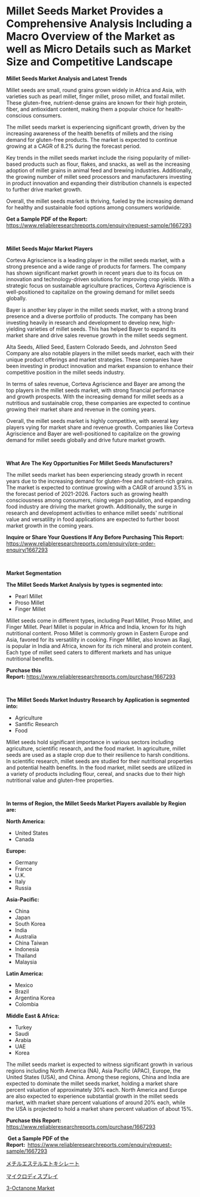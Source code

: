 <p><h1>Millet Seeds Market Provides a Comprehensive Analysis Including a Macro Overview of the Market as well as Micro Details such as Market Size and Competitive Landscape</h1></p><p><strong>Millet Seeds Market Analysis and Latest Trends</strong></p>
<p><p>Millet seeds are small, round grains grown widely in Africa and Asia, with varieties such as pearl millet, finger millet, proso millet, and foxtail millet. These gluten-free, nutrient-dense grains are known for their high protein, fiber, and antioxidant content, making them a popular choice for health-conscious consumers.</p><p>The millet seeds market is experiencing significant growth, driven by the increasing awareness of the health benefits of millets and the rising demand for gluten-free products. The market is expected to continue growing at a CAGR of 8.2% during the forecast period.</p><p>Key trends in the millet seeds market include the rising popularity of millet-based products such as flour, flakes, and snacks, as well as the increasing adoption of millet grains in animal feed and brewing industries. Additionally, the growing number of millet seed processors and manufacturers investing in product innovation and expanding their distribution channels is expected to further drive market growth.</p><p>Overall, the millet seeds market is thriving, fueled by the increasing demand for healthy and sustainable food options among consumers worldwide.</p></p>
<p><strong>Get a Sample PDF of the Report:&nbsp;</strong> <a href="https://www.reliableresearchreports.com/enquiry/request-sample/1667293">https://www.reliableresearchreports.com/enquiry/request-sample/1667293</a></p>
<p>&nbsp;</p>
<p><strong>Millet Seeds Major Market Players</strong></p>
<p><p>Corteva Agriscience is a leading player in the millet seeds market, with a strong presence and a wide range of products for farmers. The company has shown significant market growth in recent years due to its focus on innovation and technology-driven solutions for improving crop yields. With a strategic focus on sustainable agriculture practices, Corteva Agriscience is well-positioned to capitalize on the growing demand for millet seeds globally.</p><p>Bayer is another key player in the millet seeds market, with a strong brand presence and a diverse portfolio of products. The company has been investing heavily in research and development to develop new, high-yielding varieties of millet seeds. This has helped Bayer to expand its market share and drive sales revenue growth in the millet seeds segment.</p><p>Alta Seeds, Allied Seed, Eastern Colorado Seeds, and Johnston Seed Company are also notable players in the millet seeds market, each with their unique product offerings and market strategies. These companies have been investing in product innovation and market expansion to enhance their competitive position in the millet seeds industry.</p><p>In terms of sales revenue, Corteva Agriscience and Bayer are among the top players in the millet seeds market, with strong financial performance and growth prospects. With the increasing demand for millet seeds as a nutritious and sustainable crop, these companies are expected to continue growing their market share and revenue in the coming years.</p><p>Overall, the millet seeds market is highly competitive, with several key players vying for market share and revenue growth. Companies like Corteva Agriscience and Bayer are well-positioned to capitalize on the growing demand for millet seeds globally and drive future market growth.</p></p>
<p>&nbsp;</p>
<p><strong>What Are The Key Opportunities For Millet Seeds Manufacturers?</strong></p>
<p><p>The millet seeds market has been experiencing steady growth in recent years due to the increasing demand for gluten-free and nutrient-rich grains. The market is expected to continue growing with a CAGR of around 3.5% in the forecast period of 2021-2026. Factors such as growing health consciousness among consumers, rising vegan population, and expanding food industry are driving the market growth. Additionally, the surge in research and development activities to enhance millet seeds' nutritional value and versatility in food applications are expected to further boost market growth in the coming years.</p></p>
<p><strong>Inquire or Share Your Questions If Any Before Purchasing This Report:</strong> <a href="https://www.reliableresearchreports.com/enquiry/pre-order-enquiry/1667293">https://www.reliableresearchreports.com/enquiry/pre-order-enquiry/1667293</a></p>
<p>&nbsp;</p>
<p><strong>Market Segmentation</strong></p>
<p><strong>The Millet Seeds Market Analysis by types is segmented into:</strong></p>
<p><ul><li>Pearl Millet</li><li>Proso Millet</li><li>Finger Millet</li></ul></p>
<p><p>Millet seeds come in different types, including Pearl Millet, Proso Millet, and Finger Millet. Pearl Millet is popular in Africa and India, known for its high nutritional content. Proso Millet is commonly grown in Eastern Europe and Asia, favored for its versatility in cooking. Finger Millet, also known as Ragi, is popular in India and Africa, known for its rich mineral and protein content. Each type of millet seed caters to different markets and has unique nutritional benefits.</p></p>
<p><strong>Purchase this Report:&nbsp;</strong><a href="https://www.reliableresearchreports.com/purchase/1667293">https://www.reliableresearchreports.com/purchase/1667293</a></p>
<p>&nbsp;</p>
<p><strong>The Millet Seeds Market Industry Research by Application is segmented into:</strong></p>
<p><ul><li>Agriculture</li><li>Santific Research</li><li>Food</li></ul></p>
<p><p>Millet seeds hold significant importance in various sectors including agriculture, scientific research, and the food market. In agriculture, millet seeds are used as a staple crop due to their resilience to harsh conditions. In scientific research, millet seeds are studied for their nutritional properties and potential health benefits. In the food market, millet seeds are utilized in a variety of products including flour, cereal, and snacks due to their high nutritional value and gluten-free properties.</p></p>
<p>&nbsp;</p>
<p><strong>In terms of Region, the Millet Seeds Market Players available by Region are:</strong></p>
<p>
    <p> <strong> North America: </strong>
        <ul>
            <li>United States</li>
            <li>Canada</li>
        </ul>
        </p> 
    <p> <strong> Europe: </strong>
        <ul>
            <li>Germany</li>
            <li>France</li>
            <li>U.K.</li>
            <li>Italy</li>
            <li>Russia</li>
        </ul>
        </p> 
    <p> <strong> Asia-Pacific: </strong>
        <ul>
            <li>China</li>
            <li>Japan</li>
            <li>South Korea</li>
            <li>India</li>
            <li>Australia</li>
            <li>China Taiwan</li>
            <li>Indonesia</li>
            <li>Thailand</li>
            <li>Malaysia</li>
        </ul>
        </p> 
    <p> <strong> Latin America: </strong>
        <ul>
            <li>Mexico</li>
            <li>Brazil</li>
            <li>Argentina Korea</li>
            <li>Colombia</li>
        </ul>
        </p> 
    <p> <strong> Middle East & Africa: </strong>
        <ul>
            <li>Turkey</li>
            <li>Saudi</li>
            <li>Arabia</li>
            <li>UAE</li>
            <li>Korea</li>
        </ul>
    </p>
    </p>
<p><p>The millet seeds market is expected to witness significant growth in various regions including North America (NA), Asia Pacific (APAC), Europe, the United States (USA), and China. Among these regions, China and India are expected to dominate the millet seeds market, holding a market share percent valuation of approximately 30% each. North America and Europe are also expected to experience substantial growth in the millet seeds market, with market share percent valuations of around 20% each, while the USA is projected to hold a market share percent valuation of about 15%.</p></p>
<p><strong>Purchase this Report: </strong><a href="https://www.reliableresearchreports.com/purchase/1667293">https://www.reliableresearchreports.com/purchase/1667293</a></p>
<p>&nbsp;<strong>Get a Sample PDF of the Report:&nbsp;&nbsp;</strong><a href="https://www.reliableresearchreports.com/enquiry/request-sample/1667293">https://www.reliableresearchreports.com/enquiry/request-sample/1667293</a></p>
<p><strong></strong></p>
<p><p><a href="https://medium.com/@evanmedhurst2023/%E3%83%A1%E3%83%81%E3%83%AB%E3%82%A8%E3%82%B9%E3%83%86%E3%83%AB%E3%82%A8%E3%83%88%E3%82%AD%E3%82%B7%E3%83%AC%E3%83%BC%E3%83%88%E5%B8%82%E5%A0%B4-%E5%B8%82%E5%A0%B4cagr-%E5%B8%82%E5%A0%B4%E5%8B%95%E5%90%91-%E6%88%90%E9%95%B7%E6%88%A6%E7%95%A5%E3%81%AB%E9%96%A2%E3%81%99%E3%82%8B%E6%B4%9E%E5%AF%9F-e2a03aa73f85">メチルエステルエトキシレート</a></p><p><a href="https://medium.com/@evanmedhurst2023/2024%E5%B9%B4%E3%81%8B%E3%82%892031%E5%B9%B4%E3%81%BE%E3%81%A7%E3%81%AE%E6%9C%9F%E9%96%93%E3%81%AB%E4%BA%88%E6%B8%AC%E3%81%95%E3%82%8C%E3%82%8B%E3%83%9E%E3%82%A4%E3%82%AF%E3%83%AD%E3%83%87%E3%82%A3%E3%82%B9%E3%83%97%E3%83%AC%E3%82%A4%E5%B8%82%E5%A0%B4%E3%81%AE%E3%83%88%E3%83%AC%E3%83%B3%E3%83%89%E3%81%A8%E5%B8%82%E5%A0%B4%E5%88%86%E6%9E%90-26ddc64b1b66">マイクロディスプレイ</a></p><p><a href="https://view.publitas.com/reportprime-1/3-octanone-market-provides-a-comprehensive-analysis-including-a-macro-overview-of-the-market-as-well-as-micro-details-such-as-market-size-and-competitive-landscape/">3-Octanone Market</a></p></p>